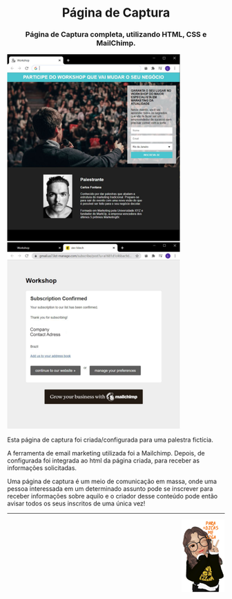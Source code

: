 <h1 align="center">Página de Captura</h1> 

 <h3 align="center">Página de Captura completa, utilizando HTML, CSS e MailChimp.</h3>

<img src="https://github.com/narelo/capture-page/blob/main/images/example.JPG?raw=true" alt="home" width="400"> <img src="https://github.com/narelo/capture-page/blob/main/images/inscricao.JPG?raw=true" alt="subscription" width="400">

<p>Esta página de captura foi criada/configurada para uma palestra fictícia.</p>
<p>A ferramenta de email marketing utilizada foi a Mailchimp. Depois, de configurada foi integrada ao html da página criada, para receber as informações solicitadas.</p>
<p>Uma página de captura é um meio de comunicação em massa, onde uma pessoa interessada em um determinado assunto pode se inscrever para receber informações sobre aquilo e o criador desse conteúdo pode então avisar todos os seus inscritos de uma única vez!</p>

<hr>

<img src="https://github.com/narelo/capture-page/blob/main/images/avatar.png?raw=true" alt="avatar" align="right" width="100px">
